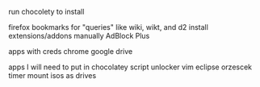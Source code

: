 run chocolety to install

firefox bookmarks for "queries" like wiki, wikt, and d2
  install extensions/addons manually
    AdBlock Plus

apps with creds
  chrome
  google drive

apps I will need to put in chocolatey script
  unlocker
  vim
  eclipse
  orzescek timer
  mount isos as drives

